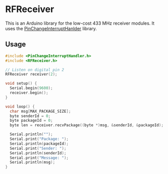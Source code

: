 RFReceiver
===========

This is an Arduino library for the low-cost 433 MHz receiver modules. It
uses the [PinChangeInterruptHanlder](https://github.com/zeitgeist87/PinChangeInterruptHandler) library.

Usage
-----

```cpp
#include <PinChangeInterruptHandler.h>
#include <RFReceiver.h>

// Listen on digital pin 2
RFReceiver receiver(2);

void setup() {
  Serial.begin(9600);
  receiver.begin();
}

void loop() {
  char msg[MAX_PACKAGE_SIZE];
  byte senderId = 0;
  byte packageId = 0;
  byte len = receiver.recvPackage((byte *)msg, &senderId, &packageId);

  Serial.println("");
  Serial.print("Package: ");
  Serial.println(packageId);
  Serial.print("Sender: ");
  Serial.println(senderId);
  Serial.print("Message: ");
  Serial.println(msg);
}
```